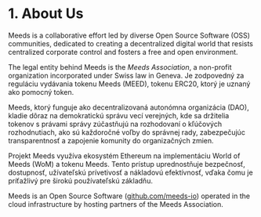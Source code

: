 
# 1. About Us

Meeds is a collaborative effort led by diverse Open Source Software (OSS) communities, dedicated to creating a decentralized digital world that resists centralized corporate control and fosters a free and open environment.

The legal entity behind Meeds is the _Meeds Association_, a non-profit organization incorporated under Swiss law in Geneva. Je zodpovedný za reguláciu vydávania tokenu Meeds (MEED), tokenu ERC20, ktorý je uznaný ako pomocný token.

Meeds, ktorý funguje ako decentralizovaná autonómna organizácia (DAO), kladie dôraz na demokratickú správu vecí verejných, kde sa držitelia tokenov s právami správy zúčastňujú na rozhodovaní o kľúčových rozhodnutiach, ako sú každoročné voľby do správnej rady, zabezpečujúc transparentnosť a zapojenie komunity do organizačných zmien.

Projekt Meeds využíva ekosystém Ethereum na implementáciu World of Meeds (WoM) a tokenu Meeds. Tento prístup uprednostňuje bezpečnosť, dostupnosť, užívateľskú prívetivosť a nákladovú efektívnosť, vďaka čomu je príťažlivý pre širokú používateľskú základňu.

Meeds is an Open Source Software ([github.com/meeds-io](https://github.com/meeds-io)) operated in the cloud infrastructure by hosting partners of the Meeds Association.